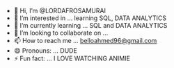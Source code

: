 - 👋 Hi, I’m @LORDAFROSAMURAI
- 👀 I’m interested in ... learning SQL, DATA ANALYTICS 
- 🌱 I’m currently learning ... SQL and DATA ANALYTICS 
- 💞️ I’m looking to collaborate on ... 
- 📫 How to reach me ... belloahmed96@gmail.com
- 😄 Pronouns: ... DUDE
- ⚡ Fun fact: ... I LOVE WATCHING ANIMIE

<!---
LORDAFROSAMURAI/LORDAFROSAMURAI is a ✨ special ✨ repository because its `README.md` (this file) appears on your GitHub profile.
You can click the Preview link to take a look at your changes.
--->
